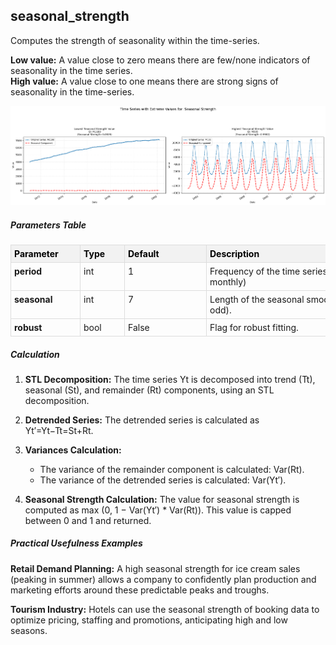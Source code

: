 ## **seasonal_strength**

Computes the strength of seasonality within the time-series.

**Low value:** A value close to zero means there are few/none indicators of seasonality in the time series.  
**High value:** A value close to one means there are strong signs of seasonality in the time-series.


    
![png](seasonal_strength_output_5_0.png)
    


##### **Parameters Table**


<style type="text/css">
#T_22486 th {
  background-color: #f2f2f2;
  color: black;
  font-weight: bold;
  text-align: left;
  border: 1px solid #ddd;
  padding: 5px;
}
#T_22486_row0_col0, #T_22486_row1_col0, #T_22486_row2_col0 {
  text-align: left;
  vertical-align: top;
  border: 1px solid #ddd;
  padding: 5px;
  min-width: 100px;
  font-weight: bold;
}
#T_22486_row0_col1, #T_22486_row1_col1, #T_22486_row2_col1 {
  text-align: left;
  vertical-align: top;
  border: 1px solid #ddd;
  padding: 5px;
  min-width: 60px;
}
#T_22486_row0_col2, #T_22486_row1_col2, #T_22486_row2_col2 {
  text-align: left;
  vertical-align: top;
  border: 1px solid #ddd;
  padding: 5px;
  min-width: 120px;
  white-space: normal;
  word-wrap: break-word;
}
#T_22486_row0_col3, #T_22486_row1_col3, #T_22486_row2_col3 {
  text-align: left;
  vertical-align: top;
  border: 1px solid #ddd;
  padding: 5px;
  min-width: 300px;
  max-width: 450px;
  white-space: normal;
  word-wrap: break-word;
}
</style>
<table id="T_22486">
  <thead>
    <tr>
      <th id="T_22486_level0_col0" class="col_heading level0 col0" >Parameter</th>
      <th id="T_22486_level0_col1" class="col_heading level0 col1" >Type</th>
      <th id="T_22486_level0_col2" class="col_heading level0 col2" >Default</th>
      <th id="T_22486_level0_col3" class="col_heading level0 col3" >Description</th>
    </tr>
  </thead>
  <tbody>
    <tr>
      <td id="T_22486_row0_col0" class="data row0 col0" >period</td>
      <td id="T_22486_row0_col1" class="data row0 col1" >int</td>
      <td id="T_22486_row0_col2" class="data row0 col2" >1</td>
      <td id="T_22486_row0_col3" class="data row0 col3" >Frequency of the time series (e.g. 12 for monthly)</td>
    </tr>
    <tr>
      <td id="T_22486_row1_col0" class="data row1 col0" >seasonal</td>
      <td id="T_22486_row1_col1" class="data row1 col1" >int</td>
      <td id="T_22486_row1_col2" class="data row1 col2" >7</td>
      <td id="T_22486_row1_col3" class="data row1 col3" >Length of the seasonal smoother (must be odd).</td>
    </tr>
    <tr>
      <td id="T_22486_row2_col0" class="data row2 col0" >robust</td>
      <td id="T_22486_row2_col1" class="data row2 col1" >bool</td>
      <td id="T_22486_row2_col2" class="data row2 col2" >False</td>
      <td id="T_22486_row2_col3" class="data row2 col3" >Flag for robust fitting.</td>
    </tr>
  </tbody>
</table>



##### **Calculation**

1.	**STL Decomposition:** The time series Yt is decomposed into trend (Tt), seasonal (St), and remainder (Rt) components, using an STL decomposition.

2.	**Detrended Series:** The detrended series is calculated as Yt′=Yt−Tt=St+Rt.

3.	**Variances Calculation:**
    - The variance of the remainder component is calculated: Var(Rt).
    - The variance of the detrended series is calculated: Var(Yt′).

4.	**Seasonal Strength Calculation:** The value for seasonal strength is computed as max (0, 1 − Var(Yt′) * Var(Rt)). This value is capped between 0 and 1 and returned.


##### **Practical Usefulness Examples**

**Retail Demand Planning:** A high seasonal strength for ice cream sales (peaking in summer) allows a company to confidently plan production and marketing efforts around these predictable peaks and troughs.

**Tourism Industry:** Hotels can use the seasonal strength of booking data to optimize pricing, staffing and promotions, anticipating high and low seasons.


